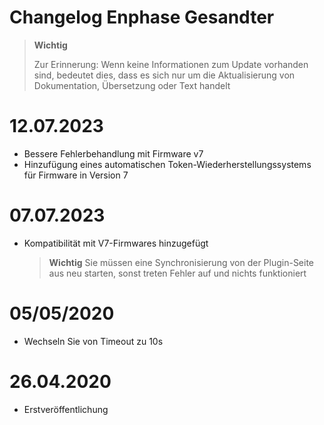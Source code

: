 # Changelog Enphase Gesandter

>**Wichtig**
>
>Zur Erinnerung: Wenn keine Informationen zum Update vorhanden sind, bedeutet dies, dass es sich nur um die Aktualisierung von Dokumentation, Übersetzung oder Text handelt

# 12.07.2023

- Bessere Fehlerbehandlung mit Firmware v7
- Hinzufügung eines automatischen Token-Wiederherstellungssystems für Firmware in Version 7

# 07.07.2023

- Kompatibilität mit V7-Firmwares hinzugefügt

  >**Wichtig**
  > Sie müssen eine Synchronisierung von der Plugin-Seite aus neu starten, sonst treten Fehler auf und nichts funktioniert

# 05/05/2020

- Wechseln Sie von Timeout zu 10s

# 26.04.2020

- Erstveröffentlichung
